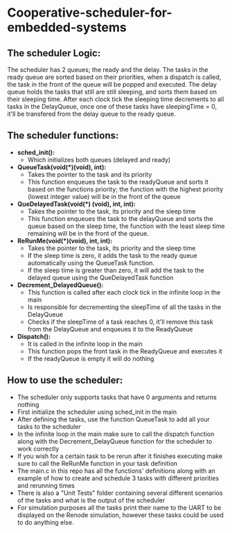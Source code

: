 # Cooperative-scheduler-for-embedded-systems

## The scheduler Logic:
The scheduler has 2 queues; the ready and the delay. The tasks in the ready queue are sorted based on their priorities, when a dispatch is called, the task in the front of the queue will be popped and executed. The delay queue holds the tasks that still are still sleeping, and sorts them based on their sleeping time. After each clock tick the sleeping time decrements to all tasks in the DelayQueue, once one of these tasks have sleepingTime = 0, it'll be transfered from the delay queue to the ready queue.  

## The scheduler functions:
* **sched_init():** 
  * Which initializes both queues (delayed and ready)
* **QueueTask(void(*)(void), int):** 
  * Takes the pointer to the task and its priority
  * This function enqueues the task to the readyQueue and sorts it based on the functions priority; the function with the highest priority (lowest integer value) will be in the front of the queue
* **QueDelayedTask(void(*) (void), int, int):**
  * Takes the pointer to the task, its priority and the sleep time
  * This function enqueues the task to the delayQueue and sorts the queue based on the sleep time, the function with the least sleep time remaining will be in the front of the queue.   
* **ReRunMe(void(*)(void), int, int):** 
  * Takes the pointer to the task, its priority and the sleep time
  * If the sleep time is zero, it adds the task to the ready queue automatically using the QueueTask function.
  * If the sleep time is greater than zero, it will add the task to the delayed queue using the QueDelayedTask function
* **Decrement_DelayedQueue():** 
  * This function is called after each clock tick in the infinite loop in the main
  * Is responsible for decrementing the sleepTime of all the tasks in the DelayQueue
  * Checks if the sleepTime of a task reaches 0, it'll remove this task from the DelayQueue and enqueues it to the ReadyQueue
* **Dispatch():**
  * It is called in the infinite loop in the main
  * This function pops the front task in the ReadyQueue and executes it
  * If the readyQueue is empty it will do nothing

## How to use the scheduler:
* The scheduler only supports tasks that have 0 arguments and returns nothing
* First initialize the scheduler using sched_init in the main
* After defining the tasks, use the function QueueTask to add all your tasks to the scheduler
* In the infinite loop in the main make sure to call the dispatch function along with the Decrement_DelayQueue function for the scheduler to work correctly
* If you wish for a certain task to be rerun after it finishes executing make sure to call the ReRunMe function in your task definition
* The main.c in this repo has all the functions' definitions along with an example of how to create and schedule 3 tasks with different priorities and rerunning times
* There is also a "Unit Tests" folder containing several different scenarios of the tasks and what is the output of the scheduler
* For simulation purposes all the tasks print their name to the UART to be displayed on the Renode simulation, however these tasks could be used to do anything else.

